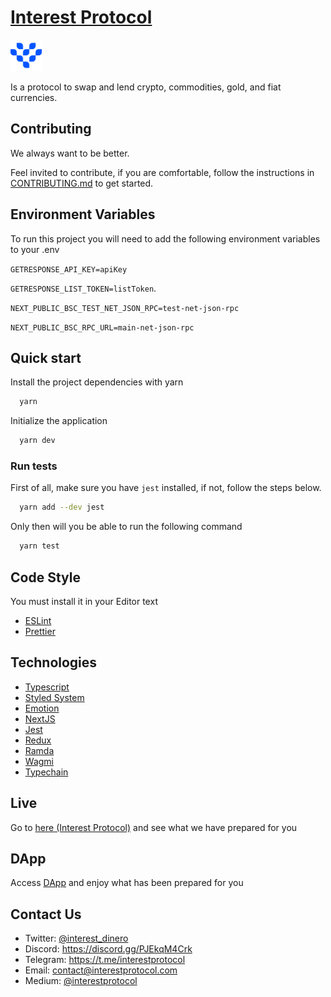 # [Interest Protocol](https://www.interestprotocol.com/)

 <p> <img width="50px"height="50px" src="./public/logo.png" /></p> Is a protocol to swap and lend crypto, commodities, gold, and fiat currencies.

## Contributing

We always want to be better.

Feel invited to contribute, if you are comfortable, follow the instructions in [CONTRIBUTING.md](./CONTRIBUTING.md) to get started.

## Environment Variables

To run this project you will need to add the following environment variables to your .env

`GETRESPONSE_API_KEY=apiKey`

`GETRESPONSE_LIST_TOKEN=listToken`.

`NEXT_PUBLIC_BSC_TEST_NET_JSON_RPC=test-net-json-rpc`

`NEXT_PUBLIC_BSC_RPC_URL=main-net-json-rpc`

## Quick start

Install the project dependencies with yarn

```bash
  yarn
```

Initialize the application

```bash
  yarn dev
```

### Run tests

First of all, make sure you have `jest` installed, if not, follow the steps below.

```bash
  yarn add --dev jest
```

Only then will you be able to run the following command

```bash
  yarn test
```

## Code Style

You must install it in your Editor text

- [ESLint](https://marketplace.visualstudio.com/items?itemName=dbaeumer.vscode-eslint)
- [Prettier](https://marketplace.visualstudio.com/items?itemName=esbenp.prettier-vscode)

## Technologies

- [Typescript](https://typescriptlang.org)
- [Styled System](https://styled-system.com)
- [Emotion](https://emotion.sh/docs/introduction)
- [NextJS](https://nextjs.org/docs/getting-started)
- [Jest](https://jestjs.io)
- [Redux](https://redux.js.org/)
- [Ramda](https://ramdajs.com/)
- [Wagmi](https://wagmi.sh/)
- [Typechain](https://wagmi.sh/)

## Live

Go to [here (Interest Protocol)](https://www.interestprotocol.com/) and see what we have prepared for you

## DApp

Access [DApp](https://www.interestprotocol.com/dapp/dex) and enjoy what has been prepared for you

## Contact Us

- Twitter: [@interest_dinero](https://twitter.com/interest_dinero)
- Discord: https://discord.gg/PJEkqM4Crk
- Telegram: https://t.me/interestprotocol
- Email: [contact@interestprotocol.com](mailto:contact@interestprotocol.com)
- Medium: [@interestprotocol](https://medium.com/@interestprotocol)
